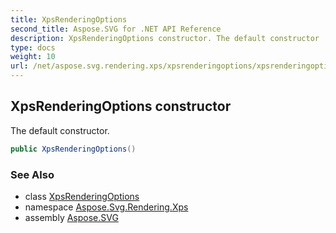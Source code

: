```yaml
---
title: XpsRenderingOptions
second_title: Aspose.SVG for .NET API Reference
description: XpsRenderingOptions constructor. The default constructor
type: docs
weight: 10
url: /net/aspose.svg.rendering.xps/xpsrenderingoptions/xpsrenderingoptions/
---
```

## XpsRenderingOptions constructor

The default constructor.

```csharp
public XpsRenderingOptions()
```

### See Also

* class [XpsRenderingOptions](../)
* namespace [Aspose.Svg.Rendering.Xps](../../xpsrenderingoptions/)
* assembly [Aspose.SVG](../../../)
